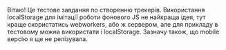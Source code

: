 Вітаю! Це тестове завдання по створенню трекерів. 
Використання localStorage для імітації роботи фонового JS не найкраща ідея, тут краще скористатись  webworkers, або ж сервером, але для прикладу в тестовому можна використати і localStorage. 
  Зазначу також, що mobile версію я ще не релізувала. 